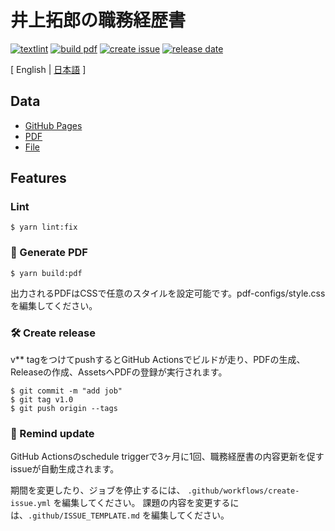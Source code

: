 # 井上拓郎の職務経歴書

[![textlint](https://img.shields.io/github/workflow/status/kawamataryo/resume/lint%20text?label=textlint&logo=github&color=yellow)](https://github.com/kawamataryo/resume/actions?query=workflow%3A%22lint+text%22)
[![build pdf](https://img.shields.io/github/workflow/status/kawamataryo/resume/build-pdf?label=build%20pdf&logo=github)](https://github.com/kawamataryo/resume/actions?query=workflow%3A%22build+pdf%22)
[![create issue](https://img.shields.io/github/workflow/status/kawamataryo/resume/create%20issue?label=create%20issue&logo=github&color=orange)](https://github.com/kawamataryo/resume/actions?query=workflow%3A%22create+issue%22)
[![release date](https://img.shields.io/github/release-date/kawamataryo/resume?color=blue&logo=github)](https://github.com/kawamataryo/resume/releases)

[ English | [日本語](https://github.com/kawamataryo/resume/blob/master/README.ja.md) ]

## Data
- [GitHub Pages](https://takuro-inoue1913.github.io/resume/)  
- [PDF](https://github.com/takuro-inoue1913/resume/releases)  
- [File](https://github.com/takuro-inoue1913/resume/blob/master/docs/README.md)  

## Features

### 

### Lint
```
$ yarn lint:fix
```

### 📝 Generate PDF
```
$ yarn build:pdf
```
出力されるPDFはCSSで任意のスタイルを設定可能です。pdf-configs/style.cssを編集してください。

### 🛠 Create release

v** tagをつけてpushするとGitHub Actionsでビルドが走り、PDFの生成、Releaseの作成、AssetsへPDFの登録が実行されます。

```
$ git commit -m "add job"
$ git tag v1.0
$ git push origin --tags
```

### 📆 Remind update

GitHub Actionsのschedule triggerで3ヶ月に1回、職務経歴書の内容更新を促すissueが自動生成されます。

期間を変更したり、ジョブを停止するには、 `.github/workflows/create-issue.yml` を編集してください。 
課題の内容を変更するには、`.github/ISSUE_TEMPLATE.md` を編集してください。
